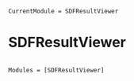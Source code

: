 ```@meta
CurrentModule = SDFResultViewer
```

# SDFResultViewer

```@index
```

```@autodocs
Modules = [SDFResultViewer]
```

